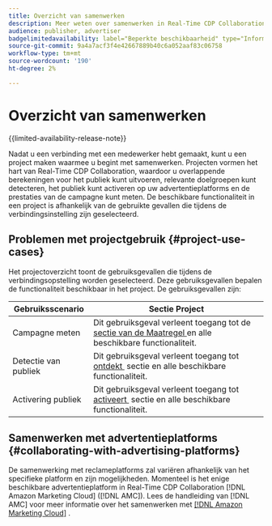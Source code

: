 ```yaml
---
title: Overzicht van samenwerken
description: Meer weten over samenwerken in Real-Time CDP Collaboration?
audience: publisher, advertiser
badgelimitedavailability: label="Beperkte beschikbaarheid" type="Informative" url="https://helpx.adobe.com/legal/product-descriptions/real-time-customer-data-platform-collaboration.html newtab=true"
source-git-commit: 9a4a7acf3f4e42667889b40c6a052aaf83c06758
workflow-type: tm+mt
source-wordcount: '190'
ht-degree: 2%

---
```


# Overzicht van samenwerken

{{limited-availability-release-note}}

Nadat u een verbinding met een medewerker hebt gemaakt, kunt u een project maken waarmee u begint met samenwerken. Projecten vormen het hart van Real-Time CDP Collaboration, waardoor u overlappende berekeningen voor het publiek kunt uitvoeren, relevante doelgroepen kunt detecteren, het publiek kunt activeren op uw advertentieplatforms en de prestaties van de campagne kunt meten. De beschikbare functionaliteit in een project is afhankelijk van de gebruikte gevallen die tijdens de verbindingsinstelling zijn geselecteerd.

## Problemen met projectgebruik {#project-use-cases}

Het projectoverzicht toont de gebruiksgevallen die tijdens de verbindingsopstelling worden geselecteerd. Deze gebruiksgevallen bepalen de functionaliteit beschikbaar in het project. De gebruiksgevallen zijn:

| Gebruiksscenario | Sectie Project |
| --- | --- |
| Campagne meten | Dit gebruiksgeval verleent toegang tot de [&#x200B; sectie van de Maatregel &#x200B;](/help/guide/collaborate/measure.md) en alle beschikbare functionaliteit. |
| Detectie van publiek | Dit gebruiksgeval verleent toegang tot [&#x200B; ontdekt &#x200B;](/help/guide/collaborate/discover.md) sectie en alle beschikbare functionaliteit. |
| Activering publiek | Dit gebruiksgeval verleent toegang tot [&#x200B; activeert &#x200B;](/help/guide/collaborate/activate.md) sectie en alle beschikbare functionaliteit. |

## Samenwerken met advertentieplatforms {#collaborating-with-advertising-platforms}

De samenwerking met reclameplatforms zal variëren afhankelijk van het specifieke platform en zijn mogelijkheden. Momenteel is het enige beschikbare advertentieplatform in Real-Time CDP Collaboration [!DNL Amazon Marketing Cloud] ([!DNL AMC]). Lees de handleiding van [!DNL AMC] voor meer informatie over het samenwerken met [[!DNL Amazon Marketing Cloud]](/help/guide/collaborate/advertising-platforms/amc.md) .
